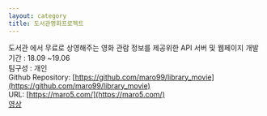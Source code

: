 ```yaml
---
layout: category
title: 도서관영화프로젝트 
---
```


도서관 에서 무료로 상영해주는 영화 관람 정보를 제공위한 API 서버 및 웹페이지 개발      
기간 : 18.09 ~19.06    
팀구성 : 개인       
Github Repository: [https://github.com/maro99/library_movie](https://github.com/maro99/library_movie)    
URL: [https://maro5.com/](https://maro5.com/)       
[영상](https://www.youtube.com/watch?v=J6XzSZ-PZSA)  

